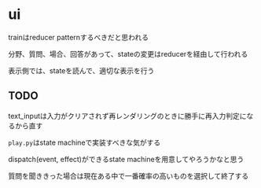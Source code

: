 # ui

trainはreducer patternするべきだと思われる

分野、質問、場合、回答があって、stateの変更はreducerを経由して行われる

表示側では、stateを読んで、適切な表示を行う

## TODO

text_inputは入力がクリアされず再レンダリングのときに勝手に再入力判定になるから直す

`play.py`はstate machineで実装すべきな気がする

dispatch(event, effect)ができるstate machineを用意してやろうかなと思う

質問を聞ききった場合は現在ある中で一番確率の高いものを選択して終了する
